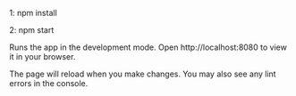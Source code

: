 1: npm install 

2: npm start

Runs the app in the development mode.
Open http://localhost:8080 to view it in your browser.

The page will reload when you make changes.
You may also see any lint errors in the console.
